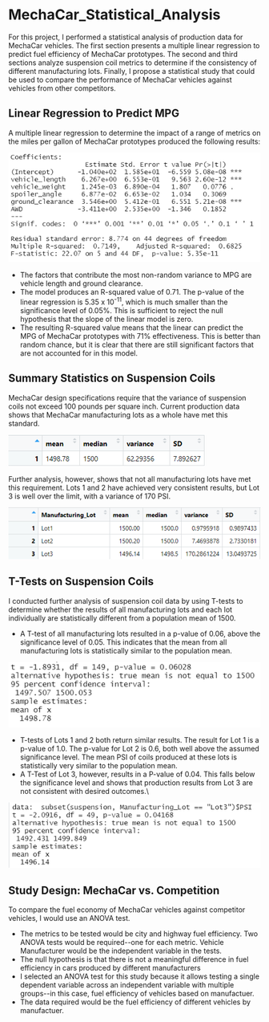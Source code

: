 # MechaCar_Statistical_Analysis

For this project, I performed a statistical analysis of production data for MechaCar vehicles. The first section presents a multiple linear regression to predict fuel efficiency of MechaCar prototypes. The second and third sections analyze suspension coil metrics to determine if the consistency of different manufacturing lots. Finally, I propose a statistical study that could be used to compare the performance of MechaCar vehicles against vehicles from other competitors.

## Linear Regression to Predict MPG

A multiple linear regression to determine the impact of a range of metrics on the miles per gallon of MechaCar prototypes produced the following results:

![](images/linear_regression.png)

- The factors that contribute the most non-random variance to MPG are vehicle length and ground clearance.
- The model produces an R-squared value of 0.71. The p-value of the linear regression is 5.35 x 10<sup>-11</sup>, which is much smaller than the significance level of 0.05%. This is sufficient to reject the null hypothesis that the slope of the linear model is zero.
- The resulting R-squared value means that the linear can predict the MPG of MechaCar prototypes with 71% effectiveness. This is better than random chance, but it is clear that there are still significant factors that are not accounted for in this model.

## Summary Statistics on Suspension Coils

MechaCar design specifications require that the variance of suspension coils not exceed 100 pounds per square inch. Current production data shows that MechaCar manufacturing lots as a whole have met this standard.

![](images/total_summary.png)

Further analysis, however, shows that not all manufacturing lots have met this requirement. Lots 1 and 2 have achieved very consistent results, but Lot 3 is well over the limit, with a variance of 170 PSI.

![](images/lot_summary.png)

## T-Tests on Suspension Coils

I conducted further analysis of suspension coil data by using T-tests to determine whether the results of all manufacturing lots and each lot individually are statistically different from a population mean of 1500. 

- A T-test of all manufacturing lots resulted in a p-value of 0.06, above the significance level of 0.05. This indicates that the mean from all manufacturing lots is statistically similar to the population mean.

![](images/PSI_all.png)

- T-tests of Lots 1 and 2 both return similar results. The result for Lot 1 is a p-value of 1.0. The p-value for Lot 2 is 0.6, both well above the assumed significance level. The mean PSI of coils produced at these lots is statistically very similar to the population mean.
- A T-Test of Lot 3, however, results in a P-value of 0.04. This falls below the significance level and shows that production results from Lot 3 are not consistent with desired outcomes.\

![](images/lot3.png)

## Study Design: MechaCar vs. Competition

To compare the fuel economy of MechaCar vehicles against competitor vehicles, I would use an ANOVA test.

- The metrics to be tested would be city and highway fuel efficiency. Two ANOVA tests would be required--one for each metric. Vehicle Manufacturer would be the independent variable in the tests.
- The null hypothesis is that there is not a meaningful difference in fuel efficiency in cars produced by different manufacturers
- I selected an ANOVA test for this study because it allows testing a single dependent variable across an independent variable with multiple groups--in this case, fuel efficiency of vehicles based on manufactuer.
- The data required would be the fuel efficiency of different vehicles by manufactuer.
















